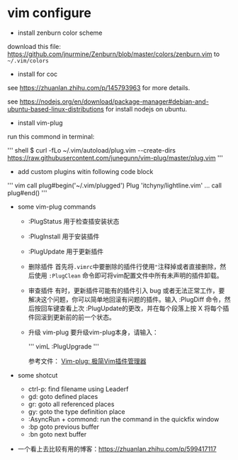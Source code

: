 # vim configure

* install zenburn color scheme

download this file: https://github.com/jnurmine/Zenburn/blob/master/colors/zenburn.vim to `~/.vim/colors`

* install for coc

see https://zhuanlan.zhihu.com/p/145793963 for more details.

see https://nodejs.org/en/download/package-manager#debian-and-ubuntu-based-linux-distributions for install nodejs on ubuntu.

* install vim-plug

run this commond in terminal:

''' shell 
$ curl -fLo ~/.vim/autoload/plug.vim --create-dirs https://raw.githubusercontent.com/junegunn/vim-plug/master/plug.vim
'''

* add custom plugins witin following code block

''' vim
call plug#begin('~/.vim/plugged')
Plug 'itchyny/lightline.vim'
...
call plug#end()
'''

* some vim-plug commands

  - :PlugStatus
    用于检查插安装状态
  - :PlugInstall
    用于安装插件
  - :PlugUpdate
    用于更新插件
  - 删除插件
    首先将`.vimrc`中要删除的插件行使用`"`注释掉或者直接删除，然后使用 `:PlugClean` 命令即可将vim配置文件中所有未声明的插件卸载。
  - 审查插件
    有时，更新插件可能有的插件引入 bug 或者无法正常工作，要解决这个问题，你可以简单地回滚有问题的插件。输入 :PlugDiff 命令，然后按回车键查看上次 :PlugUpdate的更改，并在每个段落上按 X 将每个插件回滚到更新前的前一个状态。
  - 升级 vim-plug
    要升级vim-plug本身，请输入：
    
    ''' vimL
    :PlugUpgrade
    '''

    参考文件： [Vim-plug: 极简Vim插件管理器](https://zhuanlan.zhihu.com/p/38156442)

* some shotcut

  - ctrl-p: find filename using Leaderf
  - gd: goto defined places
  - gr: goto all referenced places
  - gy: goto the type definition place
  - :AsyncRun + commond: run the command in the quickfix window
  - :bp goto previous buffer
  - :bn goto next buffer

* 一个看上去比较有用的博客：https://zhuanlan.zhihu.com/p/599417117

